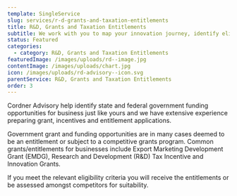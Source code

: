 ```yaml
---
template: SingleService
slug: services/r-d-grants-and-taxation-entitlements
title: R&D, Grants and Taxation Entitlements
subtitle: We work with you to map your innovation journey, identify eligible activities and strategically plan for maximum returns.
status: Featured
categories:
  - category: R&D, Grants and Taxation Entitlements
featuredImage: /images/uploads/rd--image.jpg
contentImage: /images/uploads/chart.jpg
icon: /images/uploads/rd-advisory--icon.svg
parentService: R&D, Grants and Taxation Entitlements
order: 3
---
```


Cordner Advisory help identify state and federal government funding opportunities for business just like yours and we have extensive experience preparing grant, incentives and entitlement applications.​

​Government grant and funding opportunities are in many cases deemed to be an entitlement or subject to a competitive grants program. Common grants/entitlements for businesses include ​Export Marketing Development Grant (EMDG)​, ​Research and Development (R&D) Tax Incentive​ and Innovation Grants​.

If you meet the relevant eligibility criteria you will receive the entitlements or be assessed amongst competitors for suitability.

